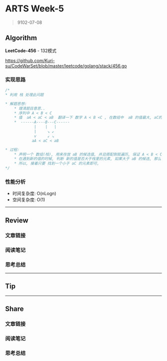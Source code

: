 # ARTS Week-5

> 9102-07-08

## Algorithm

**LeetCode-456** - 132模式

https://github.com/Kuri-su/CodeWarSet/blob/master/leetcode/golang/stack/456.go

### 实现思路

```go
/*
* 利用 栈 处理此问题

* 解题思想:
    * 理清题目意思..
    * 序列中 A < B < C
    * 值  aA < aC < aB  翻译一下 数字 A < B <C , 在数组中  aB 的值最大, aC的值小于 aB , 但是大于aA
    *  ------A----B---C------
             |    |   |
             |     ↘ ↙
             v     ↙ ↘
            aA < aC < aB

* 过程:
    * 声明一个 数组(栈), 用来存放 aB 的候选值, 并且搭配倒叙遍历, 保证 A < B < C 的关系
    * 在遇到新的值的时候, 判断 新的值是否大于栈里的元素, 如果大于 aB 的候选, 那么说明这个候选不适合, 淘汰掉, 给 aC, 也就是 last, 这里也就隐含了 aB stack > aC
    * 所以, 接着只要 找到一个小于 aC 的元素即可,
*/
```

### 性能分析

* 时间复杂度: O(nLogn)
* 空间复杂度: O(1)

----

## Review

### 文章链接

### 阅读笔记

### 思考总结

----

## Tip

----

## Share

### 文章链接

### 阅读笔记

### 思考总结

